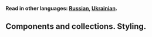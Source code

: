 **Read in other languages: [Russian](./README.md),
[Ukrainian](./README.ua.md).**

## Components and collections. Styling.
